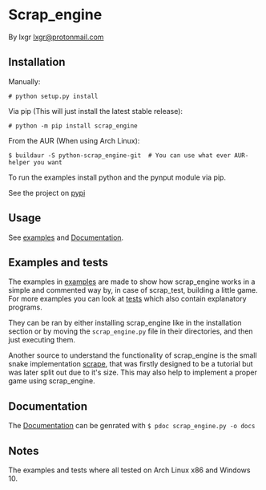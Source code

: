 # Scrap_engine
By lxgr <lxgr@protonmail.com>

## Installation
Manually:
```shell
# python setup.py install
```

Via pip (This will just install the latest stable release):
```shell
# python -m pip install scrap_engine
```

From the AUR (When using Arch Linux):
```shell
$ buildaur -S python-scrap_engine-git  # You can use what ever AUR-helper you want
```

To run the examples install python and the pynput module via pip.

See the project on [pypi](https://pypi.org/project/scrap-engine/)

## Usage
See [examples](examples) and [Documentation](docs/scrap_engime.html).

## Examples and tests
The examples in [examples](examples) are made to show how scrap_engine works in a simple and commented way by, in case of scrap_test, building a little game. For more examples you can look at [tests](tests) which also contain explanatory programs.

They can be ran by either installing scrap_engine like in the installation section or by moving the ```scrap_engine.py``` file in their directories, and then just executing them.

Another source to understand the functionality of scrap_engine is the small snake implementation [scrape](https://github.com/lxgr-linux/scrape), that was firstly designed to be a tutorial but was later split out due to it's size. This may also help to implement a proper game using scrap_engine.

## Documentation
The [Documentation](docs/scrap_engime.html) can be genrated with ```$ pdoc scrap_engine.py -o docs```

## Notes
The examples and tests where all tested on Arch Linux x86 and Windows 10.
